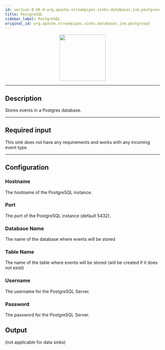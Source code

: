 ```yaml
---
id: version-0.66.0-org.apache.streampipes.sinks.databases.jvm.postgresql
title: PostgreSQL
sidebar_label: PostgreSQL
original_id: org.apache.streampipes.sinks.databases.jvm.postgresql
---
```


<!--
  ~ Licensed to the Apache Software Foundation (ASF) under one or more
  ~ contributor license agreements.  See the NOTICE file distributed with
  ~ this work for additional information regarding copyright ownership.
  ~ The ASF licenses this file to You under the Apache License, Version 2.0
  ~ (the "License"); you may not use this file except in compliance with
  ~ the License.  You may obtain a copy of the License at
  ~
  ~    http://www.apache.org/licenses/LICENSE-2.0
  ~
  ~ Unless required by applicable law or agreed to in writing, software
  ~ distributed under the License is distributed on an "AS IS" BASIS,
  ~ WITHOUT WARRANTIES OR CONDITIONS OF ANY KIND, either express or implied.
  ~ See the License for the specific language governing permissions and
  ~ limitations under the License.
  ~
  -->



<p align="center"> 
    <img src="/docs/img/pipeline-elements/org.apache.streampipes.sinks.databases.jvm.postgresql/icon.png" width="150px;" class="pe-image-documentation"/>
</p>

***

## Description

Stores events in a Postgres database.

***

## Required input

This sink does not have any requirements and works with any incoming event type.

***

## Configuration

### Hostname

The hostname of the PostgreSQL instance.

### Port

The port of the PostgreSQL instance (default 5432).

### Database Name

The name of the database where events will be stored

### Table Name

The name of the table where events will be stored (will be created if it does not exist)

### Username

The username for the PostgreSQL Server.

### Password

The password for the PostgreSQL Server.

## Output

(not applicable for data sinks)
